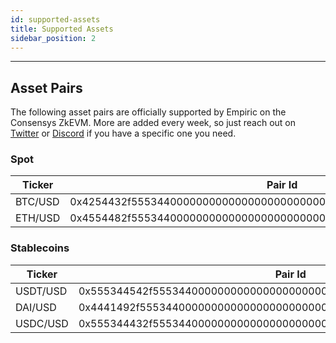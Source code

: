 ```yaml
---
id: supported-assets
title: Supported Assets
sidebar_position: 2
---
```


---

## Asset Pairs

The following asset pairs are officially supported by Empiric on the Consensys ZkEVM. More are added every week, so just reach out on [Twitter](https://twitter.com/EmpiricNetwork) or [Discord](https://discord.com/invite/N7sM7VzfJB) if you have a specific one you need.

### Spot

| Ticker  | Pair Id                                                            | Decimals | Testnet |
| ------- | ------------------------------------------------------------------ | -------- | ------- |
| BTC/USD | 0x4254432f55534400000000000000000000000000000000000000000000000000 | 8        | ✅      |
| ETH/USD | 0x4554482f55534400000000000000000000000000000000000000000000000000 | 8        | ✅      |

### Stablecoins

| Ticker   | Pair Id                                                            | Decimals | Testnet |
| -------- | ------------------------------------------------------------------ | -------- | ------- |
| USDT/USD | 0x555344542f555344000000000000000000000000000000000000000000000000 | 8        | ✅      |
| DAI/USD  | 0x4441492f55534400000000000000000000000000000000000000000000000000 | 8        | ✅      |
| USDC/USD | 0x555344432f555344000000000000000000000000000000000000000000000000 | 8        | ✅      |
